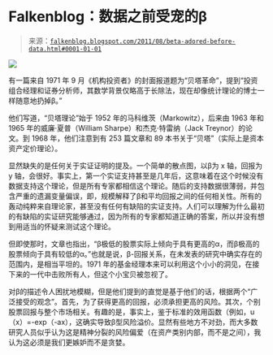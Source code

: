 <!--yml

分类：未分类

日期：2024-05-12 20:47:00

-->

# Falkenblog：数据之前受宠的β

> 来源：[`falkenblog.blogspot.com/2011/08/beta-adored-before-data.html#0001-01-01`](http://falkenblog.blogspot.com/2011/08/beta-adored-before-data.html#0001-01-01)

![](https://blogger.googleusercontent.com/img/b/R29vZ2xl/AVvXsEhfMK62Jh_WsNAytFwansYAYB3qlAzINm7uH9SkdQ_bXFXBivwCaW4Fu64WVhNwwT_9SyysEhG9EFF1s1BRsraX5DoSme6sfA3fEI4YH5p6sRenMsUrDsO1RVRZPg8G1lD2F2s8Eg/s1600/image009.jpg)

有一篇来自 1971 年 9 月《机构投资者》的封面报道题为“贝塔革命”，提到“投资组合经理和证券分析师，其数学背景仅略高于长除法，现在却像统计理论的博士一样随意地扔掉β。”

他们写道，“贝塔理论”始于 1952 年的马科维茨（Markowitz），后来由 1963 年和 1965 年的威廉·夏普（William Sharpe）和杰克·特雷纳（Jack Treynor）的论文。到 1968 年，他们注意到有 253 篇文章和 89 本书关于“贝塔”（实际上是资本资产定价理论）。

显然缺失的是任何关于实证证明的提及。一个简单的散点图，以β为 x 轴，回报为 y 轴，会很好。事实上，第一个实证支持甚至是几年后，这意味着在这个时候没有数据支持这个理论，但是所有专家都相信这个理论。随后的支持数据很薄弱，并包含严重的遗漏变量偏误，即，规模解释了β和平均回报之间的任何相关性。所有的轰动纯粹来自理论家，甚至没有任何有缺陷的实证支持。人们可以理解为什么最初的有缺陷的实证研究能够通过，因为所有的专家都知道正确的答案，所以并没有想到用适当的怀疑来测试这个理论。

但即使那时，文章也指出，“β极低的股票实际上倾向于具有更高的α，而β极高的股票倾向于具有较低的α。”也就是说，β-回报关系，在未发表的研究中确实存在的范围内，是相当平坦的。1971 年的基金经理本来可以利用这个小小的洞见，在接下来的一代中击败所有人，但这个小宝贝被忽视了。

对β的描述令人困扰地模糊，但是他们提到的直觉是基于他们的话，根据两个“广泛接受的观念”。首先，为了获得更高的回报，必须承担更高的风险。其次，个别股票回报与整个市场相关。有趣的是，事实上，鉴于标准的效用函数（例如，u（x）=-exp（-ax），这确实导致β型风险溢价。显然有些地方不对劲，而大多数研究人员似乎认为这是精神分裂的风险偏爱（在资产类别内部，而不是之间），我认为这必须是我们更嫉妒而不是贪婪。
